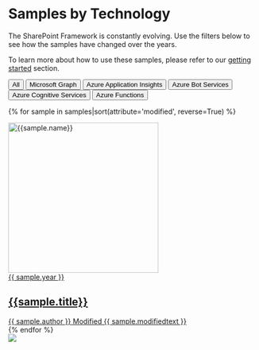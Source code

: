 # Samples by Technology

The SharePoint Framework is constantly evolving. Use the filters below to see how the samples have changed over the years.

To learn more about how to use these samples, please refer to our [getting started](../gettingstarted/index.md) section.

 <div class="well">
  <div class="button-group filters-button-group">
   <button class="button is-checked" data-filter="*">All</button>
  <button class="button" data-filter="[data-modified*='MSGraph']">Microsoft Graph</button>
<button class="button" data-filter="[data-modified*='AzureAppInsights']">Azure Application Insights</button>
<button class="button" data-filter="[data-modified*='AzureBotServices']">Azure Bot Services</button>
<button class="button" data-filter="[data-modified*='AzureCognitiveServices']">Azure Cognitive Services</button>
<button class="button" data-filter="[data-modified*='AzureFunctions']">Azure Functions</button>
  </div>
</div>

<div class="grid">

{% for sample in samples|sort(attribute='modified', reverse=True) %}

<div class="sample-item" data-framework="{{sample.framework}}" data-spfx="{{sample.spfx}}" data-modified="{{sample.modified}}" data-title="{{ sample.title }}" data-thumbnail="{{sample.thumbnail}}">
  <div class="sample">
    <div class="sample-video"><i class="ms-Icon ms-Icon--VideoSolid" aria-hidden="true"></i></div>
    <div class="sample-img">
      <a class="sample-link"
        href="{{sample.url}}"
        title="{{sample.summary}}">
        <picture>
          <img src="../../img/thumbnails/sm/{{ sample.name }}.png" width="302" alt="{{sample.name}}" data-fullsize="{{sample.thumbnail}}" data-orig="../../img/thumbnails/sm/{{ sample.name }}.png"/>
        </picture>
      </a>
    </div>
  </div>
      <a href="{{sample.url}}"
      title="{{ sample.summary }}">
<span class="location" title="Modified: {{sample.year}}">{{ sample.year }}</span>
  <h2 class="name">
      {{sample.title}}</h2>
      <div class="sample-activity">
  <span class="author" title="{{ sample.author }}">{{ sample.author }}</span>
  <span class="modified">Modified {{ sample.modifiedtext }}</span>
  </div>
  </a>

</div>
    {% endfor %}
</div>

<img src="https://telemetry.sharepointpnp.com/sp-dev-fx-webparts/docs/samples/year" />